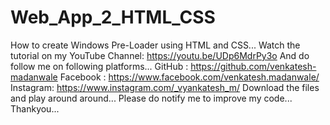 # Web_App_2_HTML_CSS
How to create Windows Pre-Loader using HTML and CSS...
Watch the tutorial on my YouTube Channel: https://youtu.be/UDp6MdrPy3o
And do follow me on following platforms...
GitHub : https://github.com/venkatesh-madanwale
Facebook : https://www.facebook.com/venkatesh.madanwale/
Instagram: https://www.instagram.com/_vyankatesh_m/
Download the files and play around around...
Please do notify me to improve my code...
Thankyou...
